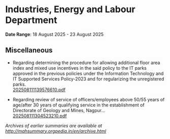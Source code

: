 # Industries, Energy and Labour Department

**Date Range**: 18 August 2025 - 23 August 2025


## Miscellaneous
- Regarding determining the procedure for allowing additional floor area index and mixed use incentives in the said policy to the IT parks approved in the previous policies under the Information Technology and IT Supported Services Policy-2023 and for regularizing the unregistered parks.\
  [202508111139576610.pdf](https://gr.maharashtra.gov.in/Site/Upload/Government%20Resolutions/English/202508111139576610.pdf)

- Regarding review of service of officers/employees above 50/55 years of age/after 30 years of qualifying service in the establishment of Directorate of Geology and Mines, Nagpur...\
  [202508111304523210.pdf](https://gr.maharashtra.gov.in/Site/Upload/Government%20Resolutions/English/202508111304523210.pdf)


*Archives of earlier summaries are available at http://mahsummary.orgpedia.in/en/archive.html*